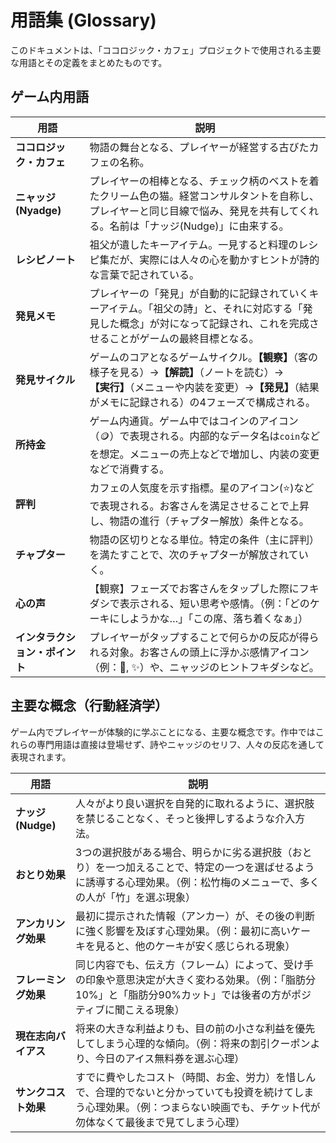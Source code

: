 # 用語集 (Glossary)

このドキュメントは、「ココロジック・カフェ」プロジェクトで使用される主要な用語とその定義をまとめたものです。

## ゲーム内用語

| 用語 | 説明 |
| --- | --- |
| **ココロジック・カフェ** | 物語の舞台となる、プレイヤーが経営する古びたカフェの名称。 |
| **ニャッジ (Nyadge)** | プレイヤーの相棒となる、チェック柄のベストを着たクリーム色の猫。経営コンサルタントを自称し、プレイヤーと同じ目線で悩み、発見を共有してくれる。名前は「ナッジ(Nudge)」に由来する。 |
| **レシピノート** | 祖父が遺したキーアイテム。一見すると料理のレシピ集だが、実際には人々の心を動かすヒントが詩的な言葉で記されている。 |
| **発見メモ** | プレイヤーの「発見」が自動的に記録されていくキーアイテム。「祖父の詩」と、それに対応する「発見した概念」が対になって記録され、これを完成させることがゲームの最終目標となる。 |
| **発見サイクル** | ゲームのコアとなるゲームサイクル。**【観察】**（客の様子を見る）→**【解読】**（ノートを読む）→**【実行】**（メニューや内装を変更）→**【発見】**（結果がメモに記録される）の4フェーズで構成される。 |
| **所持金** | ゲーム内通貨。ゲーム中ではコインのアイコン（🪙）で表現される。内部的なデータ名は`coin`などを想定。メニューの売上などで増加し、内装の変更などで消費する。 |
| **評判** | カフェの人気度を示す指標。星のアイコン(⭐)などで表現される。お客さんを満足させることで上昇し、物語の進行（チャプター解放）条件となる。 |
| **チャプター** | 物語の区切りとなる単位。特定の条件（主に評判）を満たすことで、次のチャプターが解放されていく。 |
| **心の声** | 【観察】フェーズでお客さんをタップした際にフキダシで表示される、短い思考や感情。（例：「どのケーキにしようかな…」「この席、落ち着くなぁ」） |
| **インタラクション・ポイント** | プレイヤーがタップすることで何らかの反応が得られる対象。お客さんの頭上に浮かぶ感情アイコン（例：🤔, ✨）や、ニャッジのヒントフキダシなど。 |


## 主要な概念（行動経済学）

ゲーム内でプレイヤーが体験的に学ぶことになる、主要な概念です。作中ではこれらの専門用語は直接は登場せず、詩やニャッジのセリフ、人々の反応を通して表現されます。

| 用語 | 説明 |
| --- | --- |
| **ナッジ (Nudge)** | 人々がより良い選択を自発的に取れるように、選択肢を禁じることなく、そっと後押しするような介入方法。 |
| **おとり効果** | 3つの選択肢がある場合、明らかに劣る選択肢（おとり）を一つ加えることで、特定の一つを選ばせるように誘導する心理効果。（例：松竹梅のメニューで、多くの人が「竹」を選ぶ現象） |
| **アンカリング効果** | 最初に提示された情報（アンカー）が、その後の判断に強く影響を及ぼす心理効果。（例：最初に高いケーキを見ると、他のケーキが安く感じられる現象） |
| **フレーミング効果** | 同じ内容でも、伝え方（フレーム）によって、受け手の印象や意思決定が大きく変わる効果。（例：「脂肪分10%」と「脂肪分90%カット」では後者の方がポジティブに聞こえる現象） |
| **現在志向バイアス** | 将来の大きな利益よりも、目の前の小さな利益を優先してしまう心理的な傾向。（例：将来の割引クーポンより、今日のアイス無料券を選ぶ心理） |
| **サンクコスト効果** | すでに費やしたコスト（時間、お金、労力）を惜しんで、合理的でないと分かっていても投資を続けてしまう心理効果。（例：つまらない映画でも、チケット代が勿体なくて最後まで見てしまう心理） |
